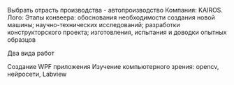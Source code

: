Выбрать отрасть производства - автопроизводство
Компания: KAIROS. Лого:
Этапы конвеера: обоснования необходимости создания новой машины; научно-технических исследований; разработки конструкторского проекта; изготовления, испытания и доводки опытных образцов

Два вида работ

  Создание WPF приложения
  Изучение компьютерного зрения: opencv, нейросети, Labview
